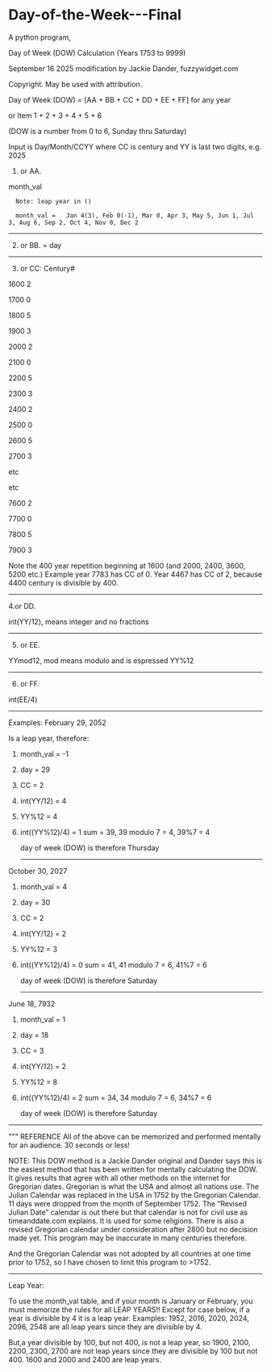 # Day-of-the-Week---Final
A python program,

Day of Week (DOW) Calculation (Years 1753 to 9999)

September 16 2025 modification by Jackie Dander, fuzzywidget.com

Copyright.  May be used with attribution.

Day of Week (DOW) = [AA + BB + CC + DD + EE + FF] for any year

or Item 1 + 2 + 3 + 4 + 5 + 6

(DOW is a number from 0 to 6, Sunday thru Saturday)

Input is Day/Month/CCYY where CC is century and YY is last two digits, e.g. 2025


1. or AA.
  
 month_val

      Note: leap year in ()
      
      month_val =   Jan 4(3), Feb 0(-1), Mar 0, Apr 3, May 5, Jun 1, Jul 3, Aug 6, Sep 2, Oct 4, Nov 0, Dec 2
      
____________________________    
2. or   BB. = day 
____________________________ 

3. or  CC:  Century# 

1600    2

1700    0

1800    5

1900    3 

2000    2

2100    0 

2200    5

2300    3

2400    2

2500    0

2600    5

2700    3

etc 

etc

7600    2

7700    0

7800    5

7900    3


Note the 400 year repetition beginning at 1600 (and 2000, 2400, 3600, 5200 etc.)  Example year 7783 has CC of 0.  Year 4467 has CC of 2, because 4400 century is divisible by 400.
____________________________ 

4.or DD.  

int(YY/12), means integer and no fractions
____________________________ 

5. or  EE.
  
 YYmod12, mod means modulo and is espressed YY%12

____________________________ 
6. or  FF.
  
 int(EE/4)

____________________________ 

Examples:
February 29, 2052

Is a leap year, therefore:

1. month_val       = -1
2. day             = 29
3. CC              =  2
4. int(YY/12)      =  4
5. YY%12           =  4
6. int((YY%12)/4)  =  1
   sum             = 39, 39 modulo 7 = 4, 39%7 = 4
   
   day of week (DOW) is therefore Thursday

   ____________________________
October 30, 2027
1. month_val       =  4
2. day             = 30
3. CC              =  2
4. int(YY/12)      =  2
5. YY%12           =  3
6. int((YY%12)/4)  =  0
   sum             = 41, 41 modulo 7 = 6, 41%7 = 6
   
   day of week (DOW) is therefore Saturday

   ____________________________
 June 18, 7932
1. month_val       =  1
2. day             = 18
3. CC              =  3
4. int(YY/12)      =  2
5. YY%12           =  8
6. int((YY%12)/4)  =  2
   sum             = 34, 34 modulo 7 = 6, 34%7 = 6
   
   day of week (DOW) is therefore Saturday

  ____________________________   

""" REFERENCE
All of the above can be memorized and performed mentally for an audience. 30 seconds or less!

NOTE: This DOW method is a Jackie Dander original and Dander says this is the easiest method that has been written for mentally calculating the DOW. It gives results that agree with all other methods on the internet for Gregorian dates. Gregorian is what the USA and almost all nations use. The Julian Calendar was replaced in the USA in 1752 by the Gregorian Calendar.
11 days were dropped from the month of September 1752. 
The “Revised Julian Date” calendar is out there but that calendar is not for civil use as timeanddate.com explains. It is used for some religions.
There is also a revised Gregorian calendar under consideration after 2800 but no decision made yet. This program may be inaccurate in many centuries therefore.

And the Gregorian Calendar was not adopted by all countries at one time prior to 1752, so I have chosen to limit this program to >1752.
____________________________
Leap Year:

To use the month_val table, and if your month is January or February, you must memorize the rules for all LEAP YEARS!!
Except for case below, if a year is divisible by 4 it is a leap year:
Examples: 1952, 2016, 2020, 2024, 2096, 2548 are all leap years since they are divisible by 4.

But,a year divisible by 100, but not 400, is not a leap year, so
1900, 2100, 2200, 2300, 2700 are not leap years since they are
divisible by 100 but not 400. 1600 and 2000 and 2400 are leap years.

